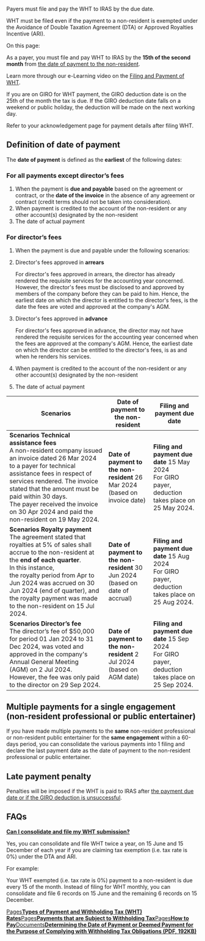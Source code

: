 Payers must file and pay the WHT to IRAS by the due date.

WHT must be filed even if the payment to a non-resident is exempted under the Avoidance of Double Taxation Agreement (DTA) or Approved Royalties Incentive (ARI).

On this page:

As a payer, you must file and pay WHT to IRAS by the **15th of the second month** from [the date of payment to the non-resident](https://www.iras.gov.sg/taxes/withholding-tax/withholding-tax-filing/withholding-tax-filing-and-payment-due-date#title1).

Learn more through our e-Learning video on the [Filing and Payment of WHT](https://www.youtube.com/watch?v=ial0EX5C7cs).

If you are on GIRO for WHT payment, the GIRO deduction date is on the 25th of the month the tax is due. If the GIRO deduction date falls on a weekend or public holiday, the deduction will be made on the next working day.

Refer to your acknowledgement page for payment details after filing WHT.

## Definition of date of payment

The **date of payment** is defined as the **earliest** of the following dates:

### For all payments except director’s fees

1. When the payment is **due and payable** based on the agreement or contract, or the **date of the invoice** in the absence of any agreement or contract (credit terms should not be taken into consideration).
2. When payment is credited to the account of the non-resident or any other account(s) designated by the non-resident
3. The date of actual payment

### For director’s fees

1. When the payment is due and payable under the following scenarios:
1. Director's fees approved in **arrears**



      For director's fees approved in arrears, the director has already rendered the requisite services for the accounting year concerned.
       However, the director's fees must be disclosed to and approved by members of the company before they can be paid to him. Hence, the earliest date on which the director is entitled to the director's fees, is the date the fees are voted
       and approved at the company's AGM.

2. Director's fees approved in **advance**



      For director's fees approved in advance, the director may not have rendered the requisite services for the accounting year concerned
       when the fees are approved at the company's AGM. Hence, the earliest date on which the director can be entitled to the director's fees, is as and when he renders his services.
2. When payment is credited to the account of the non-resident or any other account(s) designated by the non-resident
3. The date of actual payment

| Scenarios | Date of payment to the non-resident | Filing and payment due date |
| --- | --- | --- |
| **Scenarios** **Technical assistance fees**<br>A non-resident company issued an invoice dated 26 Mar 2024 to a payer for technical assistance fees in respect of services rendered. The invoice<br> stated that the amount must be paid within 30 days. <br>The payer received the invoice on 30 Apr 2024 and paid the non-resident on 19 May 2024. | **Date of payment to the non-resident** 26 Mar 2024<br>(based on invoice date) | **Filing and payment due date** 15 May 2024<br>For GIRO payer, deduction takes place on 25 May 2024. |
| **Scenarios** **Royalty payment**<br>The agreement stated that royalties at 5% of sales shall accrue to the non-resident at the **end of each quarter**. <br>In this instance,<br> the royalty period from Apr to Jun 2024 was accrued on 30 Jun 2024 (end of quarter), and the royalty payment was made to the non-resident on 15 Jul 2024. | **Date of payment to the non-resident** 30 Jun 2024<br>(based on date of accrual) | **Filing and payment due date** 15 Aug 2024<br>For GIRO payer, deduction takes place on 25 Aug 2024. |
| **Scenarios** **Director’s fee**<br>The director’s fee of $50,000 for period 01 Jan 2024 to 31 Dec 2024, was voted and approved in the company's Annual General Meeting (AGM) on 2 Jul 2024. <br>However, the fee was only paid to the director on 29 Sep 2024. | **Date of payment to the non-resident** 2 Jul 2024<br>(based on AGM date) | **Filing and payment due date** 15 Sep 2024<br>For GIRO payer, deduction takes place on 25 Sep 2024. |

## Multiple payments for a single engagement (non-resident professional or public entertainer)

If you have made multiple payments to the **same** non-resident professional or non-resident public entertainer for the **same engagement** within a 60-days period, you can consolidate the various payments into 1 filing and declare
the last payment date as the date of payment to the non-resident professional or public entertainer.

## Late payment penalty

Penalties will be imposed if the WHT is paid to IRAS after [the payment due date or if the GIRO deduction is unsuccessful](https://www.iras.gov.sg/taxes/withholding-tax/withholding-tax-payments/late-payment-and-non-payment-of-taxes).

## FAQs

[**Can I consolidate and file my WHT submission?**](https://www.iras.gov.sg/taxes/withholding-tax/withholding-tax-filing/withholding-tax-filing-and-payment-due-date#can-i-consolidate-and-file-my-wht-submission-)

Yes, you can consolidate and file WHT twice a year, on 15 June and 15 December of each year if you are claiming tax exemption (i.e. tax rate is 0%) under the DTA and ARI.

For example:

Your WHT exempted (i.e. tax rate is 0%) payment to a non-resident is due every 15 of the month. Instead of filing for WHT monthly, you can consolidate and file 6 records on 15 June and the remaining 6 records on 15 December.

[Pages**Types of Payment and Withholding Tax (WHT) Rates**](https://www.iras.gov.sg/taxes/withholding-tax/basics-of-withholding-tax/types-of-payment-and-withholding-tax-rates)[Pages**Payments that are Subject to Withholding Tax**](https://www.iras.gov.sg/taxes/withholding-tax/payments-to-non-resident-company/payments-that-are-subject-to-withholding-tax)[Pages**How to Pay**](https://www.iras.gov.sg/taxes/withholding-tax/withholding-tax-payments/how-to-pay)[Documents**Determining the Date of Payment or Deemed Payment for the Purpose of Complying with Withholding Tax Obligations (PDF, 192KB)**](https://www.iras.gov.sg/media/docs/default-source/e-tax/etaxguide_determining-the-date-of-payment-or-deemed-payment-for-the-purpose-of-complying-with-withholding-tax-obligations.pdf?sfvrsn=5a6ca820_26)